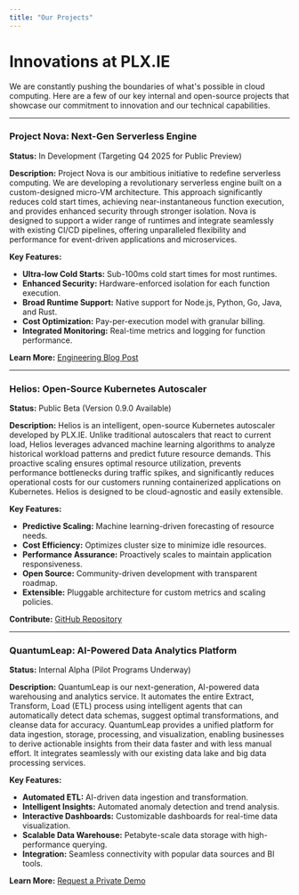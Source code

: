 ```yaml
---
title: "Our Projects"
---
```


# Innovations at PLX.IE

We are constantly pushing the boundaries of what's possible in cloud computing. Here are a few of our key internal and open-source projects that showcase our commitment to innovation and our technical capabilities.

---

### **Project Nova: Next-Gen Serverless Engine**

**Status:** In Development (Targeting Q4 2025 for Public Preview)

**Description:** Project Nova is our ambitious initiative to redefine serverless computing. We are developing a revolutionary serverless engine built on a custom-designed micro-VM architecture. This approach significantly reduces cold start times, achieving near-instantaneous function execution, and provides enhanced security through stronger isolation. Nova is designed to support a wider range of runtimes and integrate seamlessly with existing CI/CD pipelines, offering unparalleled flexibility and performance for event-driven applications and microservices.

**Key Features:**
*   **Ultra-low Cold Starts:** Sub-100ms cold start times for most runtimes.
*   **Enhanced Security:** Hardware-enforced isolation for each function execution.
*   **Broad Runtime Support:** Native support for Node.js, Python, Go, Java, and Rust.
*   **Cost Optimization:** Pay-per-execution model with granular billing.
*   **Integrated Monitoring:** Real-time metrics and logging for function performance.

**Learn More:** [Engineering Blog Post](https://plx.ie/blog/project-nova-announcement)

---

### **Helios: Open-Source Kubernetes Autoscaler**

**Status:** Public Beta (Version 0.9.0 Available)

**Description:** Helios is an intelligent, open-source Kubernetes autoscaler developed by PLX.IE. Unlike traditional autoscalers that react to current load, Helios leverages advanced machine learning algorithms to analyze historical workload patterns and predict future resource demands. This proactive scaling ensures optimal resource utilization, prevents performance bottlenecks during traffic spikes, and significantly reduces operational costs for our customers running containerized applications on Kubernetes. Helios is designed to be cloud-agnostic and easily extensible.

**Key Features:**
*   **Predictive Scaling:** Machine learning-driven forecasting of resource needs.
*   **Cost Efficiency:** Optimizes cluster size to minimize idle resources.
*   **Performance Assurance:** Proactively scales to maintain application responsiveness.
*   **Open Source:** Community-driven development with transparent roadmap.
*   **Extensible:** Pluggable architecture for custom metrics and scaling policies.

**Contribute:** [GitHub Repository](https://github.com/plx-ie/helios)

---

### **QuantumLeap: AI-Powered Data Analytics Platform**

**Status:** Internal Alpha (Pilot Programs Underway)

**Description:** QuantumLeap is our next-generation, AI-powered data warehousing and analytics service. It automates the entire Extract, Transform, Load (ETL) process using intelligent agents that can automatically detect data schemas, suggest optimal transformations, and cleanse data for accuracy. QuantumLeap provides a unified platform for data ingestion, storage, processing, and visualization, enabling businesses to derive actionable insights from their data faster and with less manual effort. It integrates seamlessly with our existing data lake and big data processing services.

**Key Features:**
*   **Automated ETL:** AI-driven data ingestion and transformation.
*   **Intelligent Insights:** Automated anomaly detection and trend analysis.
*   **Interactive Dashboards:** Customizable dashboards for real-time data visualization.
*   **Scalable Data Warehouse:** Petabyte-scale data storage with high-performance querying.
*   **Integration:** Seamless connectivity with popular data sources and BI tools.

**Learn More:** [Request a Private Demo](https://plx.ie/contact)